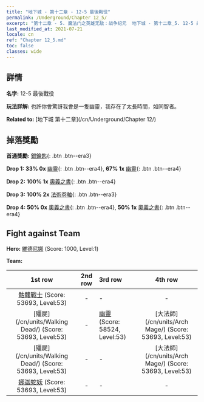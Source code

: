 ```yaml
---
title: "地下城 - 第十二章 - 12-5 最後戰役"
permalink: /Underground/Chapter 12_5/
excerpt: "第十二章 - 5. 魔法门之英雄无敌：战争纪元  地下城 - 第十二章_5. 12-5 最後戰役"
last_modified_at: 2021-07-21
locale: cn
ref: "Chapter 12_5.md"
toc: false
classes: wide
---
```


## 詳情

 **名字:** 12-5 最後戰役

 **玩法詳解:**       也許你會驚訝我會是一隻幽靈，我存在了太長時間，如同智者。

 **Related to:** [地下城 第十二章](/cn/Underground/Chapter 12/)

## 掉落獎勵

 **首通獎勵:** [銀鑰匙](/cn/Items/con_693/){: .btn .btn--era3}

 **Drop 1:** **33% 0x** [幽靈](/cn/Items/unt_210/){: .btn .btn--era4}, **67% 1x** [幽靈](/cn/Items/unt_210/){: .btn .btn--era4}

 **Drop 2:** **100% 1x** [奧義之書](/cn/Items/mat_53/){: .btn .btn--era4}

 **Drop 3:** **100% 2x** [法術卷軸](/cn/Items/con_694/){: .btn .btn--era3}

 **Drop 4:** **50% 0x** [奧義之書](/cn/Items/mat_46/){: .btn .btn--era4}, **50% 1x** [奧義之書](/cn/Items/mat_46/){: .btn .btn--era4}


## Fight against Team
 **Hero:** [維德尼娜](/cn/heroes/Vidomina/) (Score: 1000, Level:1)

 **Team:**


  | 1st row | 2nd row | 3rd row | 4th row |
  |:----:|:----:|:----|:----:|
  | [骷髏戰士](/cn/units/Skeleton/) (Score: 53693, Level:53)  | - | - | - |
  | [殭屍](/cn/units/Walking Dead/) (Score: 53693, Level:53)  | - | [幽靈](/cn/units/Wight/) (Score: 58524, Level:53)  | [大法師](/cn/units/Arch Mage/) (Score: 53693, Level:53)  |
  | [殭屍](/cn/units/Walking Dead/) (Score: 53693, Level:53)  | - | - | [大法師](/cn/units/Arch Mage/) (Score: 53693, Level:53)  |
  | [娜迦蛇妖](/cn/units/Naga/) (Score: 53693, Level:53)  | - | - | - |


